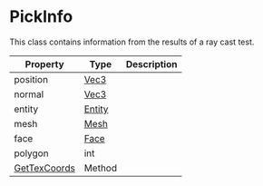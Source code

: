 # PickInfo #
This class contains information from the results of a ray cast test.

| Property | Type | Description |
| ----- | ----- | ----- |
| position | [Vec3](Vec3.md) | |
| normal | [Vec3](Vec3.md) | |
| entity | [Entity](Entity.md) | |
| mesh | [Mesh](Mesh.md) | |
| face | [Face](Face.md) | |
| polygon | int | |
| [GetTexCoords](PickInfo_GetTexCoords.md) | Method | |